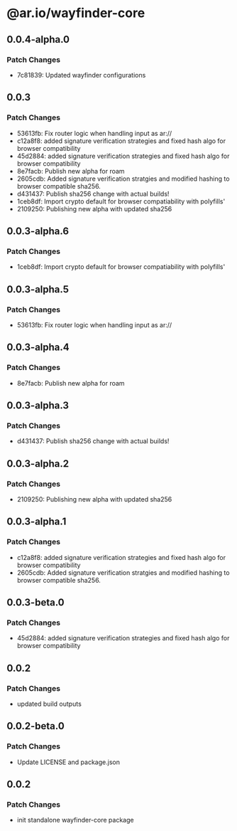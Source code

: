 # @ar.io/wayfinder-core

## 0.0.4-alpha.0

### Patch Changes

- 7c81839: Updated wayfinder configurations

## 0.0.3

### Patch Changes

- 53613fb: Fix router logic when handling input as ar://
- c12a8f8: added signature verification strategies and fixed hash algo for browser compatibility
- 45d2884: added signature verification strategies and fixed hash algo for browser compatibility
- 8e7facb: Publish new alpha for roam
- 2605cdb: Added signature verification stratgies and modified hashing to browser compatible sha256.
- d431437: Publish sha256 change with actual builds!
- 1ceb8df: Import crypto default for browser compatiability with polyfills'
- 2109250: Publishing new alpha with updated sha256

## 0.0.3-alpha.6

### Patch Changes

- 1ceb8df: Import crypto default for browser compatiability with polyfills'

## 0.0.3-alpha.5

### Patch Changes

- 53613fb: Fix router logic when handling input as ar://

## 0.0.3-alpha.4

### Patch Changes

- 8e7facb: Publish new alpha for roam

## 0.0.3-alpha.3

### Patch Changes

- d431437: Publish sha256 change with actual builds!

## 0.0.3-alpha.2

### Patch Changes

- 2109250: Publishing new alpha with updated sha256

## 0.0.3-alpha.1

### Patch Changes

- c12a8f8: added signature verification strategies and fixed hash algo for browser compatibility
- 2605cdb: Added signature verification stratgies and modified hashing to browser compatible sha256.

## 0.0.3-beta.0

### Patch Changes

- 45d2884: added signature verification strategies and fixed hash algo for browser compatibility

## 0.0.2

### Patch Changes

- updated build outputs

## 0.0.2-beta.0

### Patch Changes

- Update LICENSE and package.json

## 0.0.2

### Patch Changes

- init standalone wayfinder-core package
